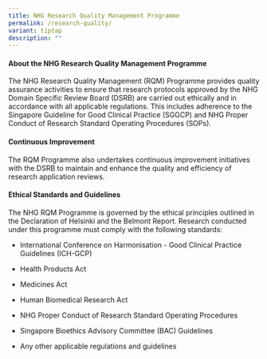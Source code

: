 ```yaml
---
title: NHG Research Quality Management Programme
permalink: /research-quality/
variant: tiptap
description: ""
---
```

<h4><strong>About the NHG Research Quality Management Programme </strong></h4>
<p>The NHG Research Quality Management (RQM) Programme provides quality assurance
activities to ensure that research protocols approved by the NHG Domain
Specific Review Board (DSRB) are carried out ethically and in accordance
with all applicable regulations. This includes adherence to the Singapore
Guideline for Good Clinical Practice (SGGCP) and NHG Proper Conduct of
Research Standard Operating Procedures (SOPs).</p>
<p></p>
<h4><strong>Continuous Improvement</strong></h4>
<p>The RQM Programme also undertakes continuous improvement initiatives with
the DSRB to maintain and enhance the quality and efficiency of research
application reviews.</p>
<p></p>
<h4><strong>Ethical Standards and Guidelines</strong></h4>
<p>The NHG RQM Programme is governed by the ethical principles outlined in
the Declaration of Helsinki and the Belmont Report. Research conducted
under this programme must comply with the following standards:</p>
<ul data-tight="true" class="tight">
<li>
<p>International Conference on Harmonisation - Good Clinical Practice Guidelines
(ICH-GCP)</p>
</li>
<li>
<p>Health Products Act</p>
</li>
<li>
<p>Medicines Act</p>
</li>
<li>
<p>Human Biomedical Research Act</p>
</li>
<li>
<p>NHG Proper Conduct of Research Standard Operating Procedures</p>
</li>
<li>
<p>Singapore Bioethics Advisory Committee (BAC) Guidelines</p>
</li>
<li>
<p>Any other applicable regulations and guidelines</p>
</li>
</ul>
<p></p>